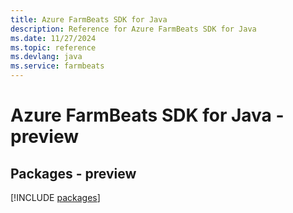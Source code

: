 ```yaml
---
title: Azure FarmBeats SDK for Java
description: Reference for Azure FarmBeats SDK for Java
ms.date: 11/27/2024
ms.topic: reference
ms.devlang: java
ms.service: farmbeats
---
```

# Azure FarmBeats SDK for Java - preview
## Packages - preview
[!INCLUDE [packages](farmbeats-index.md)]